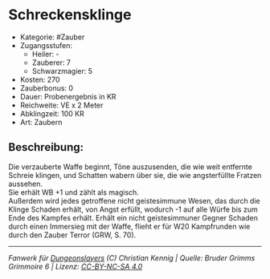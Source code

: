 # Schreckensklinge  
- Kategorie: #Zauber  
- Zugangsstufen:  
  - Heiler: -  
  - Zauberer: 7  
  - Schwarzmagier: 5  
- Kosten: 270  
- Zauberbonus: 0  
- Dauer: Probenergebnis in KR  
- Reichweite: VE x 2 Meter  
- Abklingzeit: 100 KR  
- Art: Zaubern     

## Beschreibung:
Die verzauberte Waffe beginnt, Töne auszusenden, die wie weit entfernte Schreie klingen, und Schatten wabern über sie, die wie angsterfüllte Fratzen aussehen.<br>Sie erhält WB +1 und zählt als magisch.<br>Außerdem wird jedes getroffene nicht geistesimmune Wesen, das durch die Klinge Schaden erhält, von Angst erfüllt, wodurch -1 auf alle Würfe bis zum Ende des Kampfes erhält. Erhält ein nicht geistesimmuner Gegner Schaden durch einen Immersieg mit der Waffe, flieht er für W20 Kampfrunden wie durch den Zauber Terror (GRW, S. 70).


___
*Fanwerk für [Dungeonslayers](https://www.dungeonslayers.net/) (C) Christian Kennig | Quelle: Bruder Grimms Grimmoire 6 | Lizenz: [CC-BY-NC-SA 4.0](https://creativecommons.org/licenses/by-nc-sa/4.0/deed.de)*